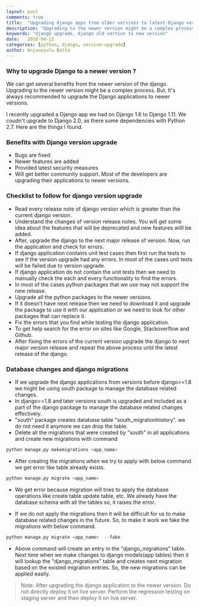 ```yaml
---
layout: post
comments: true
title:  "Upgrading django apps from older versions to latest Django version"
description: "Upgrading to the newer version might be a complex process. But, It's always recommended to upgrade the Django applications to newer versions."
keywords: "django upgrade, django old vertion to new version"
date:   2018-04-12
categories: [python, django, version-upgrade]
author: Anjaneyulu Batta
---
```

### Why to upgrade Django to a newer version ?

We can get several benefits from the newer version of the django. Upgrading to the newer version might be a complex process. But, It's always recommended to upgrade the Django applications to newer versions.

I recently upgraded a Django app we had on Django 1.6 to Django 1.11. We coudn't upgrade to Django 2.0, as there some dependencies with Python 2.7. Here are the things I found.

### Benefits with Django version upgrade
* Bugs are fixed
* Newer features are added
* Provided latest security measures
* Will get better community support. Most of the developers are upgrading their applications to newer versions. 

### Checklist to follow for django version upgrade
* Read every release note of django version which is greater than the current django version.
* Understand the changes of version release notes. You will get some idea about the features that will be deprecated and new features willl be added.
* After, upgrade the django to the next major release of version. Now, run the application and check for errors.
* If django application contains unit test cases then first run the tests to see if the version upgrade had any errors. In most of the cases unit tests will be failed due to version upgrade.
* If django application do not contain the unit tests then we need to manually check the each and every functionality to find the errors.
* In most of the cases python packages that we use may not support the new release.
* Upgrade all the python packages to the newer versions.
* If it doesn't have next release then we need to download it and upgrade the package to use it with our application or we need to look for other packages that can replace it.
* Fix the errors that you find while testing the django application.
* To get help search for the error on sites like Google, Stackoverflow and Github.
* After fixing the errors of the current version upgrade the django to next major version release and repeat the above process until the latest release of the django.


### Database changes and django migrations
* If we upgrade the django applications from versions before django==1.8 we might be using south package to manage the database related changes.
* In django==1.8 and later versions south is upgraded and included as a part of the django package to manage the database related changes effectively.
* "south" package creates database table "south_migrationhistory". we do not need it anymore we can drop the table.
* Delete all the migrations that were created by "south" in all applications and create new migrations with command
```python
python manage.py makemigrations <app_name>
```
* After creating the migrations when we try to apply with below command we get error like table already exists.
```python
python manage.py migrate <app_name>
```

* We get error because migration will tries to apply the database  operations like create table update table, etc. We already have the database schema with all the tables so, it raises the error.

* If we do not apply the migrations then it will be difficult for us to make database related changes in the future. So, to make it work we fake the migrations with below command.
```python
python manage.py migrate <app_name>  --fake
``` 

* Above command will create an entry in the "django_migrations" table. Next time when we make changes to django models(app tables) then it will lookup the "django_migrations" table and creates next migration based on the existed migration entries. So, the new migrations can be applied easily.


>Note: After upgrading the django application to the newer version. Do not directly deploy it on live server. Perform the regression testing on staging server and then deploy it on live server.
